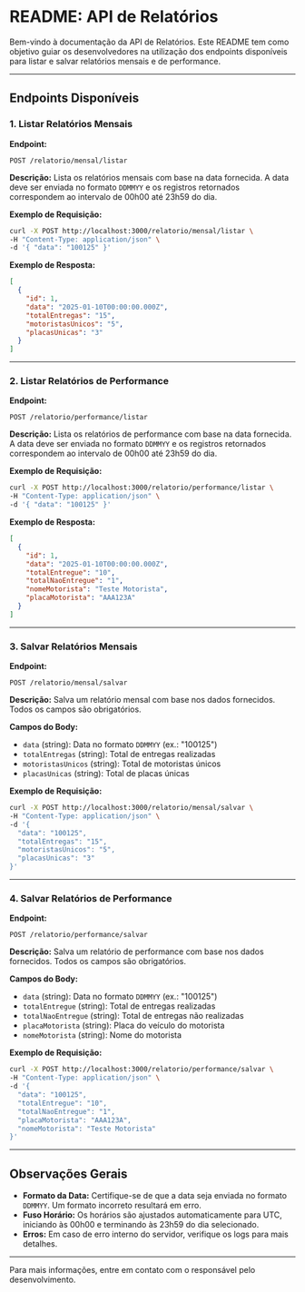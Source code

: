 # README: API de Relatórios

Bem-vindo à documentação da API de Relatórios. Este README tem como objetivo guiar os desenvolvedores na utilização dos endpoints disponíveis para listar e salvar relatórios mensais e de performance.

---

## Endpoints Disponíveis

### 1. Listar Relatórios Mensais
**Endpoint:**
```
POST /relatorio/mensal/listar
```

**Descrição:**
Lista os relatórios mensais com base na data fornecida. A data deve ser enviada no formato `DDMMYY` e os registros retornados correspondem ao intervalo de 00h00 até 23h59 do dia.

**Exemplo de Requisição:**
```bash
curl -X POST http://localhost:3000/relatorio/mensal/listar \
-H "Content-Type: application/json" \
-d '{ "data": "100125" }'
```

**Exemplo de Resposta:**
```json
[
  {
    "id": 1,
    "data": "2025-01-10T00:00:00.000Z",
    "totalEntregas": "15",
    "motoristasUnicos": "5",
    "placasUnicas": "3"
  }
]
```

---

### 2. Listar Relatórios de Performance
**Endpoint:**
```
POST /relatorio/performance/listar
```

**Descrição:**
Lista os relatórios de performance com base na data fornecida. A data deve ser enviada no formato `DDMMYY` e os registros retornados correspondem ao intervalo de 00h00 até 23h59 do dia.

**Exemplo de Requisição:**
```bash
curl -X POST http://localhost:3000/relatorio/performance/listar \
-H "Content-Type: application/json" \
-d '{ "data": "100125" }'
```

**Exemplo de Resposta:**
```json
[
  {
    "id": 1,
    "data": "2025-01-10T00:00:00.000Z",
    "totalEntregue": "10",
    "totalNaoEntregue": "1",
    "nomeMotorista": "Teste Motorista",
    "placaMotorista": "AAA123A"
  }
]
```

---

### 3. Salvar Relatórios Mensais
**Endpoint:**
```
POST /relatorio/mensal/salvar
```

**Descrição:**
Salva um relatório mensal com base nos dados fornecidos. Todos os campos são obrigatórios.

**Campos do Body:**
- `data` (string): Data no formato `DDMMYY` (ex.: "100125")
- `totalEntregas` (string): Total de entregas realizadas
- `motoristasUnicos` (string): Total de motoristas únicos
- `placasUnicas` (string): Total de placas únicas

**Exemplo de Requisição:**
```bash
curl -X POST http://localhost:3000/relatorio/mensal/salvar \
-H "Content-Type: application/json" \
-d '{
  "data": "100125",
  "totalEntregas": "15",
  "motoristasUnicos": "5",
  "placasUnicas": "3"
}'
```

---

### 4. Salvar Relatórios de Performance
**Endpoint:**
```
POST /relatorio/performance/salvar
```

**Descrição:**
Salva um relatório de performance com base nos dados fornecidos. Todos os campos são obrigatórios.

**Campos do Body:**
- `data` (string): Data no formato `DDMMYY` (ex.: "100125")
- `totalEntregue` (string): Total de entregas realizadas
- `totalNaoEntregue` (string): Total de entregas não realizadas
- `placaMotorista` (string): Placa do veículo do motorista
- `nomeMotorista` (string): Nome do motorista

**Exemplo de Requisição:**
```bash
curl -X POST http://localhost:3000/relatorio/performance/salvar \
-H "Content-Type: application/json" \
-d '{
  "data": "100125",
  "totalEntregue": "10",
  "totalNaoEntregue": "1",
  "placaMotorista": "AAA123A",
  "nomeMotorista": "Teste Motorista"
}'
```

---

## Observações Gerais
- **Formato da Data:** Certifique-se de que a data seja enviada no formato `DDMMYY`. Um formato incorreto resultará em erro.
- **Fuso Horário:** Os horários são ajustados automaticamente para UTC, iniciando às 00h00 e terminando às 23h59 do dia selecionado.
- **Erros:** Em caso de erro interno do servidor, verifique os logs para mais detalhes.

---

Para mais informações, entre em contato com o responsável pelo desenvolvimento.

